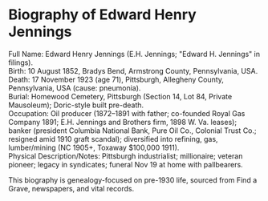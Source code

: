 # Biography of Edward Henry Jennings

Full Name: Edward Henry Jennings (E.H. Jennings; "Edward H. Jennings" in filings).  
Birth: 10 August 1852, Bradys Bend, Armstrong County, Pennsylvania, USA.  
Death: 17 November 1923 (age 71), Pittsburgh, Allegheny County, Pennsylvania, USA (cause: pneumonia).  
Burial: Homewood Cemetery, Pittsburgh (Section 14, Lot 84, Private Mausoleum); Doric-style built pre-death.  
Occupation: Oil producer (1872–1891 with father; co-founded Royal Gas Company 1891; E.H. Jennings and Brothers firm, 1898 W. Va. leases); banker (president Columbia National Bank, Pure Oil Co., Colonial Trust Co.; resigned amid 1910 graft scandal); diversified into refining, gas, lumber/mining (NC 1905+, Toxaway $100,000 1911).  
Physical Description/Notes: Pittsburgh industrialist; millionaire; veteran pioneer; legacy in syndicates; funeral Nov 19 at home with pallbearers.  

This biography is genealogy-focused on pre-1930 life, sourced from Find a Grave, newspapers, and vital records.